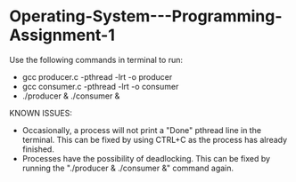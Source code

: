 # Operating-System---Programming-Assignment-1

Use the following commands in terminal to run:

- gcc producer.c -pthread -lrt -o producer
- gcc consumer.c -pthread -lrt -o consumer
- ./producer & ./consumer & 

KNOWN ISSUES:
- Occasionally, a process will not print a "Done" pthread line in the terminal. This can be fixed by using CTRL+C as the process has already finished.
- Processes have the possibility of deadlocking. This can be fixed by running the "./producer & ./consumer &" command again.
